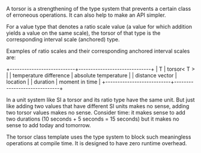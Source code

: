A torsor is a strengthening of the type system that prevents
a certain class of erroneous operations. 
It can also help to make an API simpler.

For a value type that denotes a ratio scale value (a value
for which addition yields a value on the same scale), the
torsor of that type is the corresponding interval scale 
(anchored) type.

Examples of ratio scales and their corresponding anchored 
interval scales are:

+---------------------------+------------------------------+
| T                         | torsor< T >                  |
| temperature difference    | absolute temperature         |
| distance vector           | location                     |
| duration                  | moment in time               |
+---------------------------+------------------------------+

In a unit system like SI a torsor and its ratio type have the 
same unit. 
But just like adding two values that have different SI units 
makes no sense, adding two torsor values makes no sense.
Consider time: it makes sense to add two durations 
(10 seconds + 5 seconds = 15 seconds) but it makes no sense
to add today and tomorrow. 

The torsor class template uses the type system to block
such meaningless operations at compile time. 
It is designed to have zero runtime overhead.